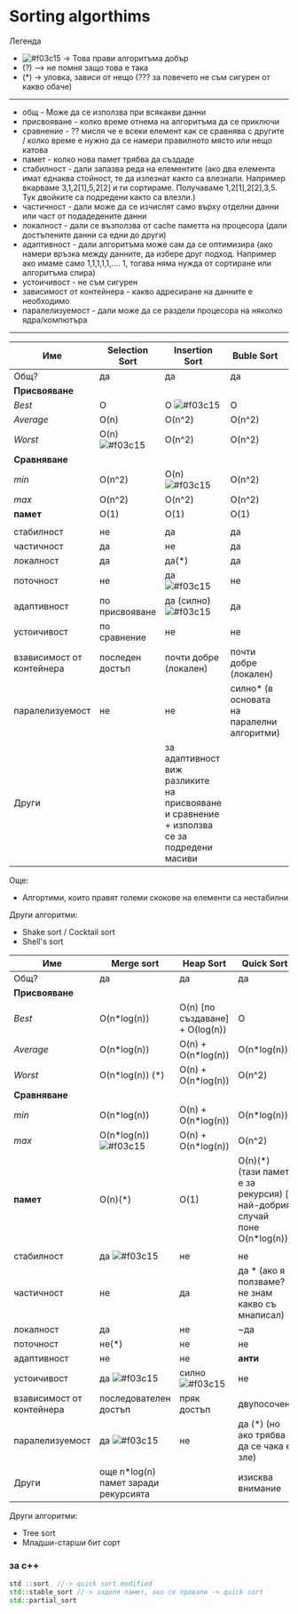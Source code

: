 # Sorting algorthims


Легенда

 - ![#f03c15](https://placehold.co/15x15/f03c15/f03c15.png) -> Това прави алгоритъма добър
 - (?) –> не помня защо това е така
 - (*) -> уловка, зависи от нещо (??? за повечето не съм сигурен от какво обаче)
---
 - общ - Може да се използва при всякакви данни
 - присвояване - колко време отнема на алгоритъма да се приключи
 - сравнение - ?? мисля че е всеки елемент как се сравнява с другите / колко време е нужно да се намери правилното място или нещо катова
 - памет - колко нова памет трябва да създаде
 - стабилност - дали запазва реда на елементите (ако два елемента имат еднаква стойност, те да излезнат както са влезнали. Например вкарваме 3,1,2[1],5,2[2] и ги сортираме. Получаваме 1,2[1],2[2],3,5. Тук двойките са подредени както са влезли.)
 - частичност - дали може да се изчислят само върху отделни данни или част от подадедените данни
 - локалност - дали се възползва от cache паметта на процесора (дали достъпените данни са едни до други)
 - адаптивност - дали алгоритъма може сам да се оптимизира (ако намери връзка между данните, да избере друг подход. Например ако имаме само 1,1,1,1,1,.... 1, тогава няма нужда от сортиране или алгоритъма спира)
 - устоичивост - не съм сигурен
 - зависимост от контейнера - какво адресиране на данните е необходимо
 - паралелизуемост - дали може да се раздели процесора на няколко ядра/компютъра
---
|Име|Selection Sort | Insertion Sort | Buble Sort | Shell|
|---|---|---|---|---|
|Общ?|да|да|да|да|
|**Присвояване**|||||
|*Best*|O|O  ![#f03c15](https://placehold.co/15x15/f03c15/f03c15.png)|O|O|
|*Average*|O(n)|O(n^2)|O(n^2)|O(n*log(n))|
|*Worst*|O(n)  ![#f03c15](https://placehold.co/15x15/f03c15/f03c15.png)|O(n^2)|O(n^2)|O(n*log(n))|
|**Сравняване**|||||
|*min*|O(n^2)|O(n)  ![#f03c15](https://placehold.co/15x15/f03c15/f03c15.png)|O(n^2)|O(n)|
|*max*|O(n^2)|O(n^2)|O(n^2)|O(n*log(n))|
|**памет**|O(1)|O(1)|O(1)|O(1)|
||||||
|стабилност|не|да|да|не|
|частичност|да|не|да|не|
|локалност|да|да(*)|да|не|
|поточност|не|да ![#f03c15](https://placehold.co/15x15/f03c15/f03c15.png)|не|не|
|адаптивност|по присвояване| да (силно)  ![#f03c15](https://placehold.co/15x15/f03c15/f03c15.png)| да|да|
|устоичивост|по сравнение|не|не|не|
|взависимост от контейнера|последен достъп| почти добре (локален)|почти добре (локален)|пряк|
|паралелизуемост|не|не|силно* (в основата на паралелни алгоритми)|не|
|Други||за адаптивност виж разликите на присвояване и сравнение + използва се за подредени масиви||капризен алгоритъм|

Още:
- Алгортими, които правят големи скокове на елементи са нестабилни

Други алгоритми:
- Shake sort / Cocktail sort
- Shell's sort


|Име|Merge sort | Heap Sort | Quick Sort |
|---|---|---|---|
|Общ?|да|да|да|
|**Присвояване**||||
|*Best*|O(n*log(n))|O(n) [по създаване] + O(log(n)) |O|
|*Average*|O(n*log(n))|O(n) + O(n*log(n))|O(n*log(n))|
|*Worst*|O(n*log(n)) (\*)|O(n) + O(n*log(n))|O(n^2)|
|**Сравняване**||||
|*min*|O(n*log(n))|O(n) + O(n*log(n))|O(n*log(n))|
|*max*|O(n*log(n))  ![#f03c15](https://placehold.co/15x15/f03c15/f03c15.png)|O(n) + O(n*log(n))|O(n^2)|
|**памет**|O(n)(*)|O(1)|O(n)(*) (тази памет е за рекурсия) [ най-добрия случай поне O(n\*log(n))]|
|||||
|стабилност|да ![#f03c15](https://placehold.co/15x15/f03c15/f03c15.png)|не|не|
|частичност|не|да|да * (ако я ползваме? не знам какво съ мнаписал)|
|локалност|да|не|~да|
|поточност|не(*)|не|не|
|адаптивност|не|не| **анти** |
|устоичивост|да ![#f03c15](https://placehold.co/15x15/f03c15/f03c15.png)|силно ![#f03c15](https://placehold.co/15x15/f03c15/f03c15.png)|не|
|взависимост от контейнера|последователен достъп| пряк достъп|двупосочен|
|паралелизуемост|да  ![#f03c15](https://placehold.co/15x15/f03c15/f03c15.png)|не| да (*) (но ако трябва да се чака е зле)|
|Други|още n*log(n) памет заради рекурсията||изисква внимание|

Други алгоритми:
- Tree sort
- Младши-старши бит сорт

### за c++
``` cpp
std ::sort  //-> quick sort modified
std::stable_sort //-> заделя памет, ако се провали -> quick sort
std::partial_sort
```